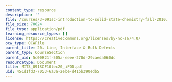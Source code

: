 ```yaml
---
content_type: resource
description: ''
file: /courses/3-091sc-introduction-to-solid-state-chemistry-fall-2010/451d1fd370536a3a2ebed41bb390edb5_MIT3_091SCF10lec20_iPOD.pdf
file_size: 70624
file_type: application/pdf
learning_resource_types: []
license: https://creativecommons.org/licenses/by-nc-sa/4.0/
ocw_type: OCWFile
parent_title: 20. Line, Interface & Bulk Defects
parent_type: CourseSection
parent_uid: 5c00821f-505a-eeee-270d-29caeda060dc
resourcetype: Document
title: MIT3_091SCF10lec20_iPOD.pdf
uid: 451d1fd3-7053-6a3a-2ebe-d41bb390edb5
---
```

